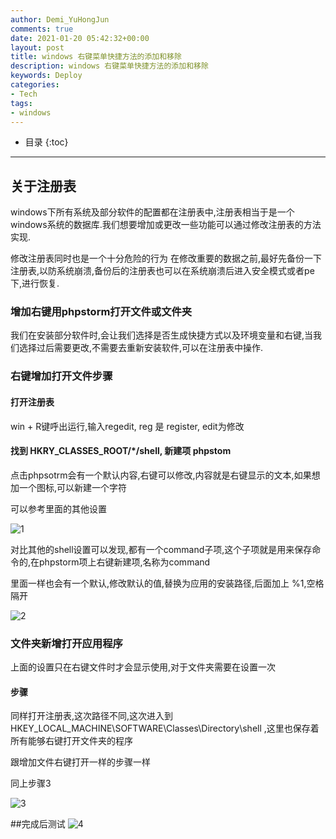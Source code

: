 ```yaml
---
author: Demi_YuHongJun
comments: true
date: 2021-01-20 05:42:32+00:00
layout: post
title: windows 右键菜单快捷方法的添加和移除
description: windows 右键菜单快捷方法的添加和移除
keywords: Deploy
categories:
- Tech
tags:
- windows
---
```

* 目录
{:toc}
---

## 关于注册表
windows下所有系统及部分软件的配置都在注册表中,注册表相当于是一个windows系统的数据库.我们想要增加或更改一些功能可以通过修改注册表的方法实现.

修改注册表同时也是一个十分危险的行为 在修改重要的数据之前,最好先备份一下注册表,以防系统崩溃,备份后的注册表也可以在系统崩溃后进入安全模式或者pe下,进行恢复.

### 增加右键用phpstorm打开文件或文件夹
我们在安装部分软件时,会让我们选择是否生成快捷方式以及环境变量和右键,当我们选择过后需要更改,不需要去重新安装软件,可以在注册表中操作.

### 右键增加打开文件步骤
#### 打开注册表
win + R键呼出运行,输入regedit, reg 是 register, edit为修改

#### 找到 HKRY_CLASSES_ROOT/*/shell, 新建项 phpstom

点击phpsotrm会有一个默认内容,右键可以修改,内容就是右键显示的文本,如果想加一个图标,可以新建一个字符

可以参考里面的其他设置

![1](https://yuhongjun.github.io/assets/media/01-2021/1.png)

对比其他的shell设置可以发现,都有一个command子项,这个子项就是用来保存命令的,在phpstorm项上右键新建项,名称为command

里面一样也会有一个默认,修改默认的值,替换为应用的安装路径,后面加上 %1,空格隔开

![2](https://yuhongjun.github.io/assets/media/01-2021/2.png)

### 文件夹新增打开应用程序
上面的设置只在右键文件时才会显示使用,对于文件夹需要在设置一次
#### 步骤
同样打开注册表,这次路径不同,这次进入到 HKEY_LOCAL_MACHINE\SOFTWARE\Classes\Directory\shell ,这里也保存着所有能够右键打开文件夹的程序

跟增加文件右键打开一样的步骤一样

同上步骤3

![3](https://yuhongjun.github.io/assets/media/01-2021/3.png)

##完成后测试
![4](https://yuhongjun.github.io/assets/media/01-2021/4.png)
